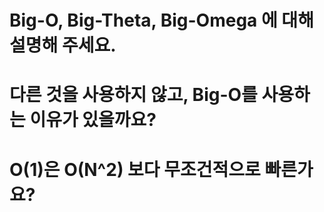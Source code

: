

# Big-O, Big-Theta, Big-Omega 에 대해 설명해 주세요.
# 다른 것을 사용하지 않고, Big-O를 사용하는 이유가 있을까요?
# O(1)은 O(N^2) 보다 무조건적으로 빠른가요?
